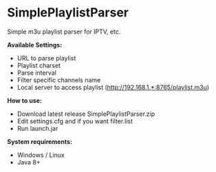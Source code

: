 # SimplePlaylistParser
Simple m3u playlist parser for IPTV, etc.

**Available Settings:**
- URL to parse playlist
- Playlist charset
- Parse interval
- Filter specific channels name
- Local server to access playlist (http://192.168.1.*:8765/playlist.m3u)

**How to use:**
- Download latest release SimplePlaylistParser.zip
- Edit settings.cfg and if you want filter.list
- Run launch.jar

**System requirements:**
- Windows / Linux
- Java 8+
